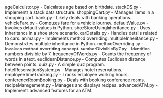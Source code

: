 ageCalculator.py - Calculates age based on birthdate.
stackDS.py - Implements a stack data structure.
shoppingCart.py - Manages items in a shopping cart.
bank.py - Likely deals with banking operations.
vehicleFare.py - Computes fare for a vehicle journey.
defaultValue.py - Involves default values in Python.
shoeStoreUsingInheritance.py - Uses inheritance in a shoe store scenario.
carDetails.py - Handles details related to cars.
animal.py - Implements method overriding.
multipleInheritance.py - Demonstrates multiple inheritance in Python.
methodOverriding.py - Involves method overriding concept.
numberDivisibleBy7.py - Identifies numbers divisible by 7.
frequencyOfWords.py - Counts the frequency of words in a text.
euclideanDistance.py - Computes Euclidean distance between points.
quiz.py - A simple quiz program.
hotelReservationSystem.py - Manages hotel reservations.
employeeTimeTracking.py - Tracks employee working hours.
conferenceRoomBooking.py - Deals with booking conference rooms.
recipeManagement.py - Manages and displays recipes.
advancedATM.py - Implements advanced features for an ATM.
